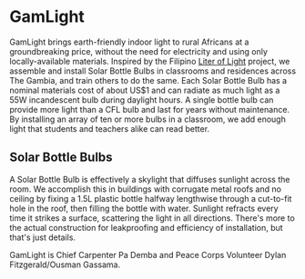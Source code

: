# GamLight #

GamLight brings earth-friendly indoor light to rural Africans at a groundbreaking price, without the need for electricity and using only locally-available materials. Inspired by the Filipino [Liter of Light][] project, we assemble and install Solar Bottle Bulbs in classrooms and residences across The Gambia, and train others to do the same. Each Solar Bottle Bulb has a nominal materials cost of about US$1 and can radiate as much light as a 55W incandescent bulb during daylight hours. A single bottle bulb can provide more light than a CFL bulb and last for years without maintenance. By installing an array of ten or more bulbs in a classroom, we add enough light that students and teachers alike can read better.

## Solar Bottle Bulbs ##

A Solar Bottle Bulb is effectively a skylight that diffuses sunlight across the room. We accomplish this in buildings with corrugate metal roofs and no ceiling by fixing a 1.5L plastic bottle halfway lengthwise through a cut-to-fit hole in the roof, then filling the bottle with water. Sunlight refracts every time it strikes a surface, scattering the light in all directions. There's more to the actual construction for leakproofing and efficiency of installation, but that's just details.

GamLight is Chief Carpenter Pa Demba and Peace Corps Volunteer Dylan Fitzgerald/Ousman Gassama.

[GamLight]: http://gamlight.org
[hello@gamlight.org]: mailto:hello@gamlight.org
[Liter of Light]: http://aliteroflight.org